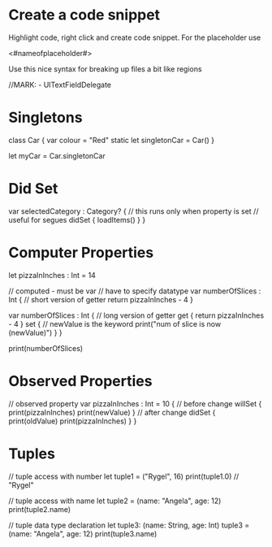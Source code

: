 # Create a code snippet

Highlight code, right click and create code snippet.  For the placeholder use

<#nameofplaceholder#>

Use this nice syntax for breaking up files a bit like regions

//MARK: - UITextFieldDelegate

# Singletons

class Car {
    var colour = "Red"
    static let singletonCar = Car()
}

let myCar = Car.singletonCar

# Did Set

var selectedCategory : Category? {
    // this runs only when property is set
    // useful for segues
        didSet {
            loadItems()
        }
    }

# Computer Properties


let pizzaInInches : Int = 14

// computed - must be var
// have to specify datatype
var numberOfSlices : Int {
    // short version of getter
    return pizzaInInches - 4
}

var numberOfSlices : Int {
    // long version of getter
    get {
        return pizzaInInches - 4
    }
    set {
        // newValue is the keyword
        print("num of slice is now \(newValue)")
    }
}

print(numberOfSlices)

# Observed Properties

// observed property
var pizzaInInches : Int = 10 {
    // before change
    willSet {
        print(pizzaInInches)
        print(newValue)
    }
    // after change
    didSet {
        print(oldValue)
        print(pizzaInInches)
    }
}

# Tuples

// tuple access with number
let tuple1 = ("Rygel", 16)
print(tuple1.0) // "Rygel"

// tuple access with name
let tuple2 = (name: "Angela", age: 12)
print(tuple2.name)

// tuple data type declaration
let tuple3: (name: String, age: Int)
tuple3 = (name: "Angela", age: 12)
print(tuple3.name)



